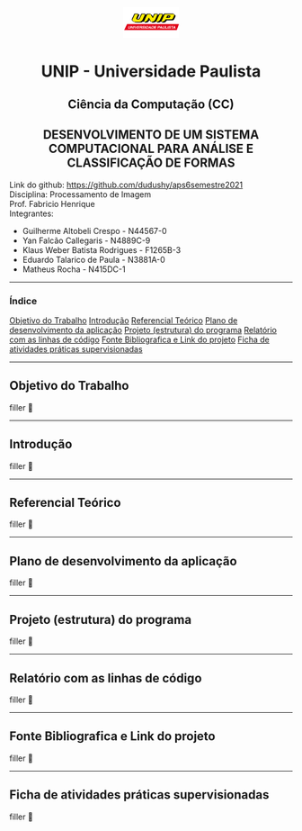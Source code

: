 <p align="center">
<img alt="UNIP" width="100px" src="img/UNIP.png" />

<h1 align="center">UNIP - Universidade Paulista</h1>

<h2 align="center">Ciência da Computação (CC)</h2>

<h2 align="center">DESENVOLVIMENTO DE UM SISTEMA COMPUTACIONAL PARA ANÁLISE E CLASSIFICAÇÃO DE FORMAS</h2>
</p>

Link do github: https://github.com/dudushy/aps6semestre2021 <br>
Disciplina: Processamento de Imagem <br>
Prof. Fabricio Henrique <br>
Integrantes:
- Guilherme Altobeli Crespo - N44567-0
- Yan Falcão Callegaris - N4889C-9
- Klaus Weber Batista Rodrigues - F1265B-3
- Eduardo Talarico de Paula - N3881A-0
- Matheus Rocha - N415DC-1

---
### Índice

[Objetivo do Trabalho](#objetivo-do-trabalho)
[Introdução](#introdução)
[Referencial Teórico](#referencial-teórico)
[Plano de desenvolvimento da aplicação](#plano-de-desenvolvimento-da-aplicação)
[Projeto (estrutura) do programa](#projeto-estrutura-do-programa)
[Relatório com as linhas de código](#relatório-com-as-linhas-de-código)
[Fonte Bibliografica e Link do projeto](#fonte-bibliografica-e-link-do-projeto)
[Ficha de atividades práticas supervisionadas](#ficha-de-atividades-práticas-supervisionadas)

---
## Objetivo do Trabalho
filler :test_tube:

---
## Introdução
filler :test_tube:

---
## Referencial Teórico
filler :test_tube:

---
## Plano de desenvolvimento da aplicação
filler :test_tube:

---
## Projeto (estrutura) do programa
filler :test_tube:

---
## Relatório com as linhas de código
filler :test_tube:

---
## Fonte Bibliografica e Link do projeto
filler :test_tube:

---
## Ficha de atividades práticas supervisionadas
filler :test_tube: